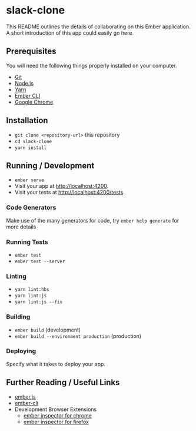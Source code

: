 # slack-clone

This README outlines the details of collaborating on this Ember application.
A short introduction of this app could easily go here.

## Prerequisites

You will need the following things properly installed on your computer.

* [Git](https://git-scm.com/)
* [Node.js](https://nodejs.org/)
* [Yarn](https://yarnpkg.com/)
* [Ember CLI](https://ember-cli.com/)
* [Google Chrome](https://google.com/chrome/)

## Installation

* `git clone <repository-url>` this repository
* `cd slack-clone`
* `yarn install`

## Running / Development

* `ember serve`
* Visit your app at [http://localhost:4200](http://localhost:4200).
* Visit your tests at [http://localhost:4200/tests](http://localhost:4200/tests).

### Code Generators

Make use of the many generators for code, try `ember help generate` for more details

### Running Tests

* `ember test`
* `ember test --server`

### Linting

* `yarn lint:hbs`
* `yarn lint:js`
* `yarn lint:js --fix`

### Building

* `ember build` (development)
* `ember build --environment production` (production)

### Deploying

Specify what it takes to deploy your app.

## Further Reading / Useful Links

* [ember.js](https://emberjs.com/)
* [ember-cli](https://ember-cli.com/)
* Development Browser Extensions
  * [ember inspector for chrome](https://chrome.google.com/webstore/detail/ember-inspector/bmdblncegkenkacieihfhpjfppoconhi)
  * [ember inspector for firefox](https://addons.mozilla.org/en-US/firefox/addon/ember-inspector/)
